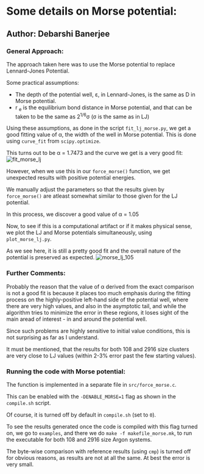 # Some details on Morse potential:

## Author: Debarshi Banerjee

### General Approach:
The approach taken here was to use the Morse potential to replace Lennard-Jones Potential.

Some practical assumptions:
- The depth of the potential well, &epsilon;, in Lennard-Jones, is the same as D in Morse potential.
- r <sub>e</sub> is the equilibrium bond distance in Morse potential, and that can be taken to be the same as 2<sup>1/6</sup>&sigma; (&sigma; is the same as in LJ)

Using these assumptions, as done in the script `fit_lj_morse.py`, we get a good fitting value of &alpha;, the width of the well in Morse potential. This is done using `curve_fit` from `scipy.optimize`.

This turns out to be &alpha; = 1.7473 and the curve we get is a very good fit:
![fit_morse_lj](https://user-images.githubusercontent.com/45908114/156945969-bc537ddc-0d9c-4fde-bb76-754795c1a0aa.png)


However, when we use this in our `force_morse()` function, we get unexpected results with positive potential energies.

We manually adjust the parameters so that the results given by `force_morse()` are atleast somewhat similar to those given for the LJ potential.

In this process, we discover a good value of &alpha; = 1.05

Now, to see if this is a computational artifact or if it makes physical sense, we plot the LJ and Morse potentials simultaneously, using `plot_morse_lj.py`. 

As we see here, it is still a pretty good fit and the overall nature of the potential is preserved as expected.
![morse_lj_105](https://user-images.githubusercontent.com/45908114/156945927-c960c729-9696-4b24-b6ce-7fb448af6afb.png)

### Further Comments:
Probably the reason that the value of &alpha; derived from the exact comparison is not a good fit is because it places too much emphasis during the fitting process on the highly-positive left-hand side of the potential well, where there are very high values, and also in the asymptotic tail, and while the algorithm tries to minimize the error in these regions, it loses sight of the main aread of interest - in and around the potential well.

Since such problems are highly sensitive to initial value conditions, this is not surprising as far as I understand.

It must be mentioned, that the results for both 108 and 2916 size clusters are very close to LJ values (within 2-3% error past the few starting values).

### Running the code with Morse potential:
The function is implemented in a separate file in `src/force_morse.c`. 

This can be enabled with the `-DENABLE_MORSE=1` flag as shown in the `compile.sh` script. 

Of course, it is turned off by default in `compile.sh` (set to `0`). 

To see the results generated once the code is compiled with this flag turned on, we go to `examples`, and there we do `make -f makefile_morse.mk`, to run the executable for both 108 and 2916 size Argon systems. 

The byte-wise comparison with reference results (using `cmp`) is turned off for obvious reasons, as results are not at all the same. At best the error is very small.




